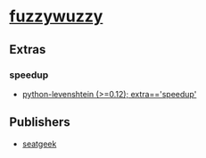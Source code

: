 # [fuzzywuzzy](https://pypi.org/project/fuzzywuzzy)


## Extras

### speedup
- [python-levenshtein (>=0.12); extra=='speedup'](packages/p/python-levenshtein.md)


## Publishers
- [seatgeek](https://pypi.org/user/seatgeek)

